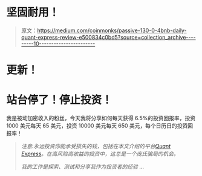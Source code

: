 # 坚固耐用！

> 原文：<https://medium.com/coinmonks/passive-130-0-4bnb-daily-quant-express-review-e500834c0bd5?source=collection_archive---------10----------------------->

# 更新！

# 站台停了！停止投资！

我是被动加密收入的粉丝，今天我将分享如何每天获得 6.5%的投资回报率，投资 1000 美元每天 65 美元，投资 10000 美元每天 650 美元，每个日历日的投资回报率！

> *注意:永远投资你能承受损失的钱，包括在本文介绍的平台*[*Quant Express*](https://quant.express/?r=Ntguild)*。在高风险高收益的投资中，这总是一个庞氏骗局的机会。*
> 
> *我的工作是探索、测试和分享我作为投资者的经验* …